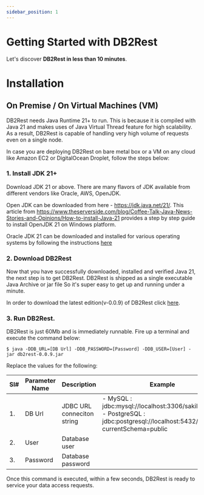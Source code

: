 ```yaml
---
sidebar_position: 1
---
```


# Getting Started with DB2Rest

Let's discover **DB2Rest in less than 10 minutes**.

# Installation 

## On Premise / On Virtual Machines (VM) 

DB2Rest needs Java Runtime 21+ to run. This is because it is compiled with Java 21 and makes uses of Java Virtual Thread feature
for high scalability. As a result, DB2Rest is capable of handling very high volume of requests even on a single node. 

In case you are deploying DB2Rest on bare metal box or a VM on any cloud like Amazon EC2 or DigitalOcean Droplet, follow the steps below:

### 1. Install JDK 21+

Download JDK 21 or above. There are many flavors of JDK available from different vendors like Oracle, AWS, OpenJDK. 

Open JDK can be downloaded from here - https://jdk.java.net/21/. This article from https://www.theserverside.com/blog/Coffee-Talk-Java-News-Stories-and-Opinions/How-to-install-Java-21 provides a step by step guide to install OpenJDK 21 on Windows platform.

Oracle JDK 21 can be downloaded and installed for various operating systems by following the instructions [here](https://docs.oracle.com/en/java/javase/21/install/overview-jdk-installation.html)

### 2. Download DB2Rest

Now that you have successfully downloaded, installed and verified Java 21, the next step is to get DB2Rest. DB2Rest is shipped as a single executable Java Archive or jar file So it's super easy to get up and running under a minute. 

In order to download the latest edition(v-0.0.9) of DB2Rest click [here](https://download.db2rest.com/db2rest-0.0.9.jar "here").

### 3. Run DB2Rest.

DB2Rest is just 60Mb and is immediately runnable. Fire up a terminal and execute the command below:

```Shell
$ java -DDB_URL=[DB Url] -DDB_PASSWORD=[Password] -DDB_USER=[User] -jar db2rest-0.0.9.jar
``` 

Replace the values for the following:

| Sl# |Parameter Name| Description                           | Example                                                                |
|-----|--------------|---------------------------------------|------------------------------------------------------------------------|
| 1.  | DB Url       | JDBC URL conneciton string            | - MySQL : jdbc:mysql://localhost:3306/sakila     <br/> - PostgreSQL : jdbc:postgresql://localhost:5432/homidb?currentSchema=public |
| 2.  | User         | Database user                         |                                                                        |
| 3.  | Password     | Database password                     |                                                                        |       


Once this command is executed, within a few seconds, DB2Rest is ready to service your data access requests.  

